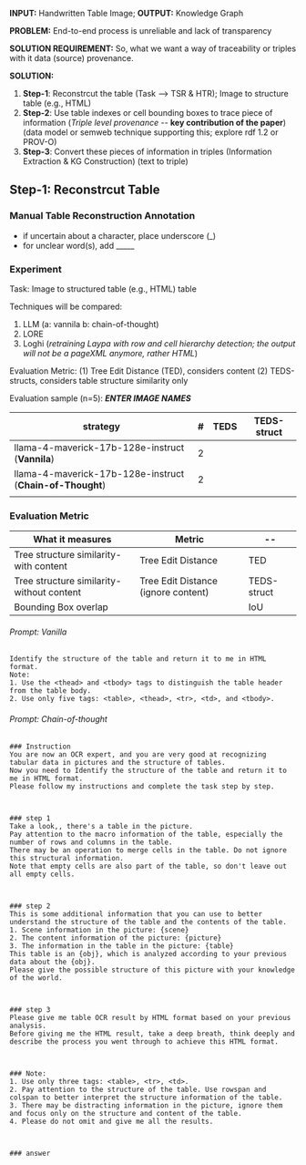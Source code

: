 **INPUT:** Handwritten Table Image; **OUTPUT:** Knowledge Graph

**PROBLEM:** End-to-end process is unreliable and lack of transparency

**SOLUTION REQUIREMENT:** So, what we want a way of traceability or triples with it data (source) provenance.

**SOLUTION:**
1. **Step-1**: Reconstrcut the table (Task --> TSR & HTR); Image to structure table (e.g., HTML)
2. **Step-2**: Use table indexes or cell bounding boxes to trace piece of information (*Triple level provenance* -- **key contribution of the paper**) (data model or semweb technique supporting this; explore rdf 1.2 or PROV-O)
3. **Step-3**: Convert these pieces of information in triples (Information Extraction & KG Construction) (text to triple)


## Step-1: Reconstrcut Table
### Manual Table Reconstruction Annotation
- if uncertain about a character, place underscore (_)
- for unclear word(s), add _____ 


### Experiment

Task: Image to structured table (e.g., HTML) table

Techniques will be compared: 
1.  LLM (a: vannila b: chain-of-thought) 
2.  LORE 
3.  Loghi (*retraining Laypa with row and cell hierarchy detection; the output will not be a pageXML anymore, rather HTML*)

Evaluation Metric: (1) Tree Edit Distance (TED), considers content (2) TEDS-structs, considers table structure similarity only

Evaluation sample (n=5): ___ENTER IMAGE NAMES___

|strategy | # |TEDS|TEDS-struct|
|---|---|---|---|
| llama-4-maverick-17b-128e-instruct (**Vannila**) | 2  |   |   |
| llama-4-maverick-17b-128e-instruct (**Chain-of-Thought**)  |  2 |  |   |   |
|   |   |   |   |   |


### Evaluation Metric

| What it measures | Metric | -- |
|---|---|---|
|Tree structure similarity-with content| Tree Edit Distance|TED|
|Tree structure similarity-without content| Tree Edit Distance (ignore content)|TEDS-struct|
|Bounding Box overlap| |IoU|

###### Prompt: Vanilla
```
Identify the structure of the table and return it to me in HTML format.
Note: 
1. Use the <thead> and <tbody> tags to distinguish the table header from the table body.
2. Use only five tags: <table>, <thead>, <tr>, <td>, and <tbody>.
```


###### Prompt: Chain-of-thought
```
### Instruction
You are now an OCR expert, and you are very good at recognizing tabular data in pictures and the structure of tables.
Now you need to Identify the structure of the table and return it to me in HTML format.
Please follow my instructions and complete the task step by step.



### step 1
Take a look,, there's a table in the picture.
Pay attention to the macro information of the table, especially the number of rows and columns in the table.
There may be an operation to merge cells in the table. Do not ignore this structural information.
Note that empty cells are also part of the table, so don't leave out all empty cells.



### step 2
This is some additional information that you can use to better understand the structure of the table and the contents of the table.
1. Scene information in the picture: {scene}
2. The content information of the picture: {picture}
3. The information in the table in the picture: {table}
This table is an {obj}, which is analyzed according to your previous data about the {obj}.
Please give the possible structure of this picture with your knowledge of the world.



### step 3
Please give me table OCR result by HTML format based on your previous analysis.
Before giving me the HTML result, take a deep breath, think deeply and describe the process you went through to achieve this HTML format.



### Note: 
1. Use only three tags: <table>, <tr>, <td>.
2. Pay attention to the structure of the table. Use rowspan and colspan to better interpret the structure information of the table.
3. There may be distracting information in the picture, ignore them and focus only on the structure and content of the table.
4. Please do not omit and give me all the results.



### answer
```
